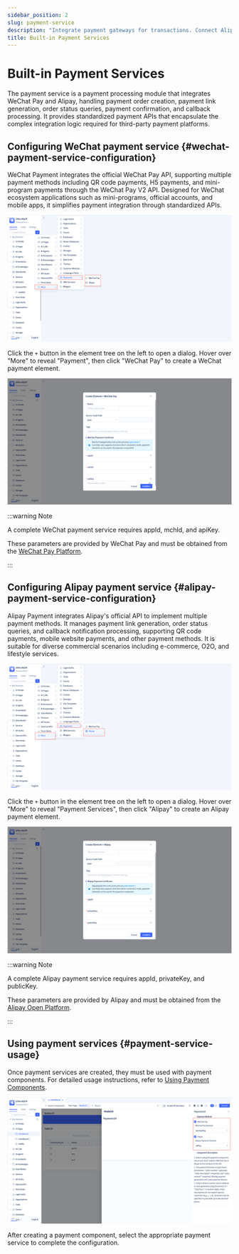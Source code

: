 ```yaml
---
sidebar_position: 2
slug: payment-service
description: "Integrate payment gateways for transactions. Connect Alipay, WeChat Pay, Stripe, and other payment providers."
title: Built-in Payment Services
---
```


# Built-in Payment Services

The payment service is a payment processing module that integrates WeChat Pay and Alipay, handling payment order creation, payment link generation, order status queries, payment confirmation, and callback processing. It provides standardized payment APIs that encapsulate the complex integration logic required for third-party payment platforms.

## Configuring WeChat payment service {#wechat-payment-service-configuration}

WeChat Payment integrates the official WeChat Pay API, supporting multiple payment methods including QR code payments, H5 payments, and mini-program payments through the WeChat Pay V2 API. Designed for WeChat ecosystem applications such as mini-programs, official accounts, and mobile apps, it simplifies payment integration through standardized APIs.

![Creating WeChat Payment Service](./img/2/pay_2025-08-28_14-31-11.png "Creating WeChat Payment Service")

Click the `+` button in the element tree on the left to open a dialog. Hover over "More" to reveal "Payment", then click "WeChat Pay" to create a WeChat payment element.

![Configuring WeChat Payment Service](./img/2/pay_2025-08-28_14-39-33.png "Configuring WeChat Payment Service")

:::warning Note

A complete WeChat payment service requires appId, mchId, and apiKey.

These parameters are provided by WeChat Pay and must be obtained from the [WeChat Pay Platform](https://pay.weixin.qq.com).

:::

## Configuring Alipay payment service {#alipay-payment-service-configuration}

Alipay Payment integrates Alipay's official API to implement multiple payment methods. It manages payment link generation, order status queries, and callback notification processing, supporting QR code payments, mobile website payments, and other payment methods. It is suitable for diverse commercial scenarios including e-commerce, O2O, and lifestyle services.

![Creating Alipay Payment Service](./img/2/pay_2025-08-28_16-11-09.png "Creating Alipay Payment Service")

Click the `+` button in the element tree on the left to open a dialog. Hover over "More" to reveal "Payment Services", then click "Alipay" to create an Alipay payment element.

![Configuring Alipay Payment Service](./img/2/pay_2025-08-28_16-13-46.png "Configuring Alipay Payment Service")

:::warning Note

A complete Alipay payment service requires appId, privateKey, and publicKey.

These parameters are provided by Alipay and must be obtained from the [Alipay Open Platform](https://open.alipay.com/).

:::

## Using payment services {#payment-service-usage}

Once payment services are created, they must be used with payment components. For detailed usage instructions, refer to [Using Payment Components](../using-functional-components-in-pages/payment-components).

![Using Payment Components](./img/2/pay_2025-08-28_16-34-49.png "Using Payment Components")

After creating a payment component, select the appropriate payment service to complete the configuration.
